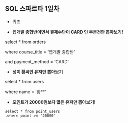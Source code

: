 ## SQL 스파르타 1일차

- 퀴즈

- **앱개발 종합반이면서 결제수단이 CARD 인 주문건만 뽑아보기!** 

select * from orders

where course_title = '앱개발 종합반' 

and payment_method = 'CARD'




- **성이 황씨인 유저만 뽑아보기** 

select * from users

where name = '황**'






- **포인트가 20000점보다 많은 유저만 뽑아보기!** 


```pythdsadon
select * from point_users 
.where point >= '20000'
```

